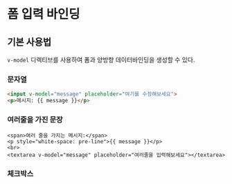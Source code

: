 # 폼 입력 바인딩

## 기본 사용법

`v-model` 디렉티브를 사용하여 폼과 양방향 데이터바인딩을 생성할 수 있다.

### 문자열

```html
<input v-model="message" placeholder="여기를 수정해보세요">
<p>메시지: {{ message }}</p>
```

### 여러줄을 가진 문장

```ht
<span>여러 줄을 가지는 메시지:</span>
<p style="white-space: pre-line">{{ message }}</p>
<br>
<textarea v-model="message" placeholder="여러줄을 입력해보세요"></textarea>
```

### 체크박스
